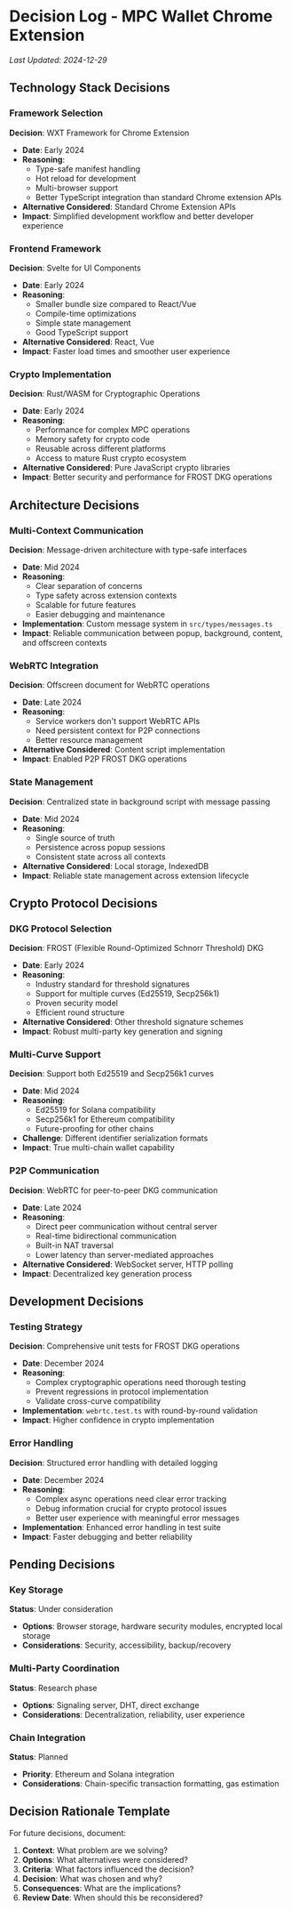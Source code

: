 # Decision Log - MPC Wallet Chrome Extension

*Last Updated: 2024-12-29*

## Technology Stack Decisions

### Framework Selection
**Decision**: WXT Framework for Chrome Extension
- **Date**: Early 2024
- **Reasoning**: 
  - Type-safe manifest handling
  - Hot reload for development
  - Multi-browser support
  - Better TypeScript integration than standard Chrome extension APIs
- **Alternative Considered**: Standard Chrome Extension APIs
- **Impact**: Simplified development workflow and better developer experience

### Frontend Framework
**Decision**: Svelte for UI Components
- **Date**: Early 2024
- **Reasoning**:
  - Smaller bundle size compared to React/Vue
  - Compile-time optimizations
  - Simple state management
  - Good TypeScript support
- **Alternative Considered**: React, Vue
- **Impact**: Faster load times and smoother user experience

### Crypto Implementation
**Decision**: Rust/WASM for Cryptographic Operations
- **Date**: Early 2024
- **Reasoning**:
  - Performance for complex MPC operations
  - Memory safety for crypto code
  - Reusable across different platforms
  - Access to mature Rust crypto ecosystem
- **Alternative Considered**: Pure JavaScript crypto libraries
- **Impact**: Better security and performance for FROST DKG operations

## Architecture Decisions

### Multi-Context Communication
**Decision**: Message-driven architecture with type-safe interfaces
- **Date**: Mid 2024
- **Reasoning**:
  - Clear separation of concerns
  - Type safety across extension contexts
  - Scalable for future features
  - Easier debugging and maintenance
- **Implementation**: Custom message system in `src/types/messages.ts`
- **Impact**: Reliable communication between popup, background, content, and offscreen contexts

### WebRTC Integration
**Decision**: Offscreen document for WebRTC operations
- **Date**: Late 2024
- **Reasoning**:
  - Service workers don't support WebRTC APIs
  - Need persistent context for P2P connections
  - Better resource management
- **Alternative Considered**: Content script implementation
- **Impact**: Enabled P2P FROST DKG operations

### State Management
**Decision**: Centralized state in background script with message passing
- **Date**: Mid 2024
- **Reasoning**:
  - Single source of truth
  - Persistence across popup sessions
  - Consistent state across all contexts
- **Alternative Considered**: Local storage, IndexedDB
- **Impact**: Reliable state management across extension lifecycle

## Crypto Protocol Decisions

### DKG Protocol Selection
**Decision**: FROST (Flexible Round-Optimized Schnorr Threshold) DKG
- **Date**: Early 2024
- **Reasoning**:
  - Industry standard for threshold signatures
  - Support for multiple curves (Ed25519, Secp256k1)
  - Proven security model
  - Efficient round structure
- **Alternative Considered**: Other threshold signature schemes
- **Impact**: Robust multi-party key generation and signing

### Multi-Curve Support
**Decision**: Support both Ed25519 and Secp256k1 curves
- **Date**: Mid 2024
- **Reasoning**:
  - Ed25519 for Solana compatibility
  - Secp256k1 for Ethereum compatibility
  - Future-proofing for other chains
- **Challenge**: Different identifier serialization formats
- **Impact**: True multi-chain wallet capability

### P2P Communication
**Decision**: WebRTC for peer-to-peer DKG communication
- **Date**: Late 2024
- **Reasoning**:
  - Direct peer communication without central server
  - Real-time bidirectional communication
  - Built-in NAT traversal
  - Lower latency than server-mediated approaches
- **Alternative Considered**: WebSocket server, HTTP polling
- **Impact**: Decentralized key generation process

## Development Decisions

### Testing Strategy
**Decision**: Comprehensive unit tests for FROST DKG operations
- **Date**: December 2024
- **Reasoning**:
  - Complex cryptographic operations need thorough testing
  - Prevent regressions in protocol implementation
  - Validate cross-curve compatibility
- **Implementation**: `webrtc.test.ts` with round-by-round validation
- **Impact**: Higher confidence in crypto implementation

### Error Handling
**Decision**: Structured error handling with detailed logging
- **Date**: December 2024
- **Reasoning**:
  - Complex async operations need clear error tracking
  - Debug information crucial for crypto protocol issues
  - Better user experience with meaningful error messages
- **Implementation**: Enhanced error handling in test suite
- **Impact**: Faster debugging and better reliability

## Pending Decisions

### Key Storage
**Status**: Under consideration
- **Options**: Browser storage, hardware security modules, encrypted local storage
- **Considerations**: Security, accessibility, backup/recovery

### Multi-Party Coordination
**Status**: Research phase
- **Options**: Signaling server, DHT, direct exchange
- **Considerations**: Decentralization, reliability, user experience

### Chain Integration
**Status**: Planned
- **Priority**: Ethereum and Solana integration
- **Considerations**: Chain-specific transaction formatting, gas estimation

## Decision Rationale Template

For future decisions, document:
1. **Context**: What problem are we solving?
2. **Options**: What alternatives were considered?
3. **Criteria**: What factors influenced the decision?
4. **Decision**: What was chosen and why?
5. **Consequences**: What are the implications?
6. **Review Date**: When should this be reconsidered?